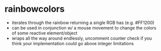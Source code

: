 # rainbowcolors

- iterates through the rainbow returning a single RGB has (e.g. #FF1200)
- can be used in conjunction w/ a mouse movement to change the colors of some reactive element/object
- wraps all the way around endlessly, uncomment counter check if you think your implementation could go above integer limitations
